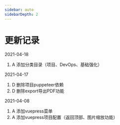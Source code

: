 ```yaml
---
sidebar: auto
sidebarDepth: 2
---
```


# 更新记录

2021-04-18
1. A 添加分类目录（项目、DevOps、基础强化）

2021-04-17

1. D 删除项目puppeteer依赖
2. D 删除export导出PDF功能

2021-04-08

1. A 添加vuepress菜单
2. A 添加vuepress项目配置（返回顶部、图片缩放功能）
